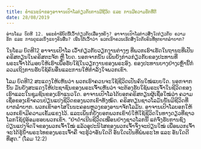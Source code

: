 ```yaml
---
title: ຄຳແນະນຳຂອງອາຈານເປົາໂລກ່ຽວກັບການມີຊີວິດ ແລະ ການມີຄວາມຮັກທີ່ດີ
date: 28/08/2019
---
```


`ອ່ານໂຣມ ບົດທີ 12. ພຣະຄຳພີບົດນີ້ເວົ້າກ່ຽວກັບເລື່ອງຫຍັງ? ອາຈານເປົາໂລກ່າວສິ່ງໃດກ່ຽວກັບ ຄວາມຮັກ ແລະ ການດູແລເບິ່ງແຍງຄົນອື່ນ? ເພິ່ນໄດ້ເວົ້າວ່າ ພວກເຮົາຄວນເຮັດສິ່ງໃດກັບຄົນທີ່ທຸກຍາກລຳບາກ?`

ໃນໂຣມ ບົດທີ12 ອາຈານເປົາໂລ ເວົ້າກ່ຽວກັບວຽກງານຕ່າງໆ ທີ່ພວກເຮົາເຮັດໃນຖານະທີ່ເປັນຄຣິສຕຽນໃນຄຣິສຕະຈັກ ຫຼື ໂບດ. ນອກຈາກນັ້ນ ເພິ່ນຍັງກ່າວກ່ຽວກັບຂອງປະທານທີ່ພຣະເຈົ້າໄດ້ມອບໃຫ້ເຮົາເພື່ອຮັບໃຊ້ໃນວຽກງານຂອງພຣະອົງ. ຂອງປະທານບາງຢ່າງເຫຼົ່ານີ້ກໍລວມເຖິງການຮັບໃຊ້ຄົນອື່ນແລະການໃຫ້ກຳລັງໃຈພວກເຂົາ.

ໂລມ ບົດທີ12 ສະແດງໃຫ້ເຫັນວ່າ ພວກເຮົາຄວນຈະໃຊ້ຊີວິດເປັນຄົນໃໝ່ແບບໃດ. ນອກຈາກນັ້ນ ມັນຍັງສະແດງໃຫ້ປະຊາຊົນຂອງພຣະເຈົ້າເຫັນວ່າ ຈະຕ້ອງຮັບໃຊ້ພຣະເຈົ້າໃນຊີວິດຂອງເຮົາແລະໃນຊຸມຊົນຂອງເຮົາແນວໃດ. ອາຈານເປົາໂລໄດ້ບອກຄຣິສຕຽນຜູ້ເຊື່ອໃໝ່ວ່າ ຄວາມເຊື່ອຂອງເຂົາຄວນປ່ຽນແປງຊີວິດຂອງພວກເຂົາທັງໝົດ. ຄຣິສຕຽນຊາວໂລມັນນັ້ນມີຊີວິດທີ່ຍາກລຳບາກ. ພວກເຂົາອາໄສໃນນະຄອນຫຼວງຂອງອານາຈັກໂລມັນ. ອາຈານເປົາໂລບອກໃຫ້ພວກເຂົາມີຄວາມເຂັ້ມແຂງໄວ້. ແລະເພິ່ນກໍຍັງບອກພວກເຂົາບໍ່ໃຫ້ໃຊ້ຊີວິດໃນທາງດຽວທີ່ຊາວໂລກໃຊ້ຢູ່ອ້ອມຮອບພວກເຂົາ. “ຢ່າດຳເນີນຊີວິດເໝືອນຢ່າງຊາວໂລກນີ້ ແຕ່ຈົ່ງຮັບການຊົງປ່ຽນແປງຈິດໃຈຂອງພວກເຈົ້າໃໝ່ ແລ້ວອຸປະນິໄສຂອງພວກເຈົ້າຈຶ່ງຈະປ່ຽນໃໝ່ ເພື່ອພວກເຈົ້າຈະໄດ້ຮູ້ນ້ຳພຣະໄທຂອງພຣະເຈົ້າຄື ຈະຮູ້ວ່າອັນໃດດີ ອັນໃດເປັນທີ່ພໍພຣະໄທ ແລະ ອັນໃດດີທີ່ສຸດ.” (ໂລມ 12:2)